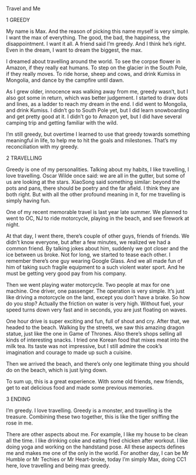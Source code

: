 Travel and Me

1 GREEDY

My name is Max. And the reason of picking this name myself is very simple. I want the max of everything. The good, the bad, the happiness, the disappointment. I want it all. A friend said I’m greedy. And I think he’s right. Even in the dream, I want to dream the biggest, the max.

I dreamed about travelling around the world. To see the corpse flower in Amazon, if they really eat humans. To step on the glacier in the South Pole, if they really moves. To ride horse, sheep and cows, and drink Kumiss in Mongolia, and dance by the campfire until dawn.

As I grew older, innocence was walking away from me, greedy wasn’t, but I also got some in return, which was better judgement. I started to draw dots and lines, as a ladder to reach my dream in the end. I did went to Mongolia, and drink Kumiss. I didn’t go to South Pole yet, but I did learn snowboarding and get pretty good at it. I didn’t go to Amazon yet, but I did have several camping trip and getting familiar with the wild.

I’m still greedy, but overtime I learned to use that greedy towards something meaningful in life, to help me to hit the goals and milestones. That’s my reconciliation with my greedy.

2 TRAVELLING

Greedy is one of my personalities. Talking about my habits, I like travelling, I love travelling. Oscar Wilde once said: we are all in the gutter, but some of us are looking at the stars. XiaoSong said something similar: beyond the pots and pans, there should be poetry and the far afield. I think they are both right. But with all the other profound meaning in it, for me travelling is simply having fun. 

One of my recent memorable travel is last year late summer. We planned to went to OC, NJ to ride motorcycle, playing in the beach, and see firework at night. 

At that day, I went there, there’s couple of other guys, friends of friends. We didn’t know everyone, but after a few minutes, we realized we had a common friend. By talking jokes about him, suddenly we got closer and the ice between us broke. Not for long, we started to tease each other. I remember there’s one guy wearing Google Glass. And we all made fun of him of taking such fragile equipment to a such violent water sport. And he must be getting very good pay from his company.

Then we went playing water motorcycle. Two people at max for one machine. One driver, one passenger. The operation is very simple. It’s just like driving a motorcycle on the land, except you don’t have a brake. So how do you stop? Actually the friction on water is very high. Without fuel, your speed turns down very fast and in seconds, you are just floating on waves.

One hour drive is super exciting and fun, full of shout and cry. After that, we headed to the beach. Walking by the streets, we saw this amazing dragon statue, just like the one in Game of Thrones. Also there’s shops selling all kinds of interesting snacks. I tried one Korean food that mixes meat into the milk tea. Its taste was not impressive, but I still admire the cook’s imagination and courage to made up such a cuisine.

Then we arrived the beach, and there’s only one legitimate thing you should do on the beach, which is just lying down.

To sum up, this is a great experience. With some old friends, new friends, get to eat delicious food and made some previous memories.

3 ENDING

I’m greedy. I love travelling. Greedy is a monster, and travelling is the treasure. Combining these two together, this is like the tiger sniffing the rose in me. 

There are other aspects about me. For example, I like my house to be clean all the time. I like drinking coke and eating fried chicken after workout. I like doing yoga and working on the handstand pose. All these aspects defines me and makes me one of the only in the world. For another day, I can be Mr Humble or Mr Techies or Mr Heart-broke, today I’m simply Max, doing CC1 here, love travelling and being max greedy. 
